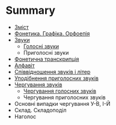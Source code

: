 # Summary

* [Зміст](README.md)
* [Фонетика. Графіка. Орфоепія](fonetika_grafka_orfoepya.md)
* [Звуки](1/zvuki.md)
   * [Голосні звуки](1/golosn_zvuki.md)
   * Приголосні звуки
* [Фонетична транскрипція](1/fonetichna_transkriptsya.md)
* [Алфавіт](1/alfavt.md)
* [Співвідношення звуків і літер](1/spvvdnoshennya_zvukv__lter.md)
* [Уподібнення приголосних звуків](1/upodbnennya_prigolosnih_zvukv.md)
* [Чергування звуків](1/cherguvannya_zvukv.md)
   * [Чергування голосних звуків](1/cherguvannya_golosnih_zvukv.md)
   * Чергування приголосних звуків
* Основні випадки чергування У-В, І-Й
* Склад. Складоподіл
* Наголос

